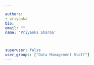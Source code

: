 ```yaml
---

authors:
- priyanka
bio: 
email: ""
name: 'Priyanka Sharma'



superuser: false
user_groups: ["Data Management Staff"]
---
```



